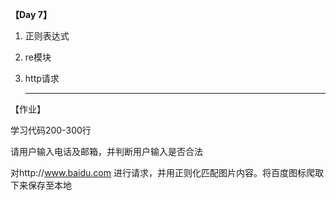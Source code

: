 **【Day 7】**

1. 正则表达式<br>

2. re模块<br>

3. http请求<br>

   --------------

【作业】

学习代码200-300行

请用户输入电话及邮箱，并判断用户输入是否合法

 对http://www.baidu.com 进行请求，并用正则化匹配图片内容。将百度图标爬取下来保存至本地

